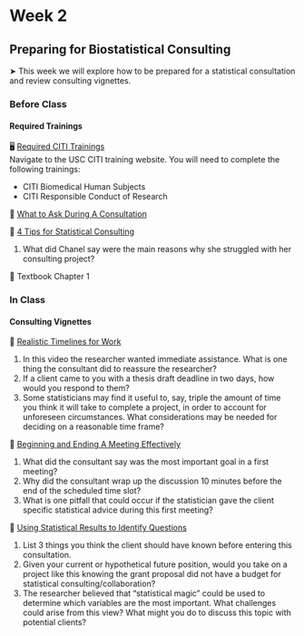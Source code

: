 # Week 2

## Preparing for Biostatistical Consulting

&#x27A4; This week we will explore how to be prepared for a statistical consultation and review consulting vignettes.

### Before Class

#### Required Trainings

🖥️ [Required CITI Trainings](https://hrpp.usc.edu/education_certification/)<br />
Navigate to the USC CITI training website. You will need to complete the following trainings:
* CITI Biomedical Human Subjects
* CITI Responsible Conduct of Research  

📖 [What to Ask During A Consultation](what-to-ask.md)  
   
📖 [4 Tips for Statistical Consulting](https://blogs.ams.org/mathgradblog/2021/10/11/4-tips-for-statistical-consulting-learn-from-my-mistakes/)  

1. What did Chanel say were the main reasons why she struggled with her consulting project?

📖 Textbook Chapter 1

### In Class

#### Consulting Vignettes 

🎥 [Realistic Timelines for Work](https://www.youtube.com/watch?v=ueF1oe0ct4s)  

1. In this video the researcher wanted immediate assistance. What is one thing the consultant did to reassure the researcher?
2. If a client came to you with a thesis draft deadline in two days, how would you respond to them?  
3. Some statisticians may find it useful to, say, triple the amount of time you think it will take to complete a project, in order to account for unforeseen circumstances. What considerations may be needed for deciding on a reasonable time frame?  

🎥 [Beginning and Ending A Meeting Effectively](https://www.youtube.com/watch?v=_3l1DEXoXRM)  

1. What did the consultant say was the most important goal in a first meeting? 
2. Why did the consultant wrap up the discussion 10 minutes before the end of the scheduled time slot?
3. What is one pitfall that could occur if the statistician gave the client specific statistical advice during this first meeting?

🎥 [Using Statistical Results to Identify Questions](https://www.youtube.com/watch?v=upkMfMF0k2k)  

1. List 3 things you think the client should have known before entering this consultation.  
2. Given your current or hypothetical future position, would you take on a project like this knowing the grant proposal did not have a budget for statistical consulting/collaboration?  
3. The researcher believed that “statistical magic” could be used to determine which variables are the most important. What challenges could arise from this view? What might you do to discuss this topic with potential clients?  
